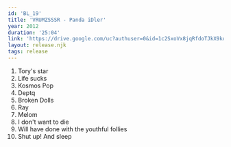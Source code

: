 ```yaml
---
id: 'BL_19'
title: 'VRUMZSSSR - Panda iDler'
year: 2012
duration: '25:04'
link: 'https://drive.google.com/uc?authuser=0&id=1c2SxoVx8jqRfdoTJkX9koLhZZcv177SY&export=download'
layout: release.njk
tags: release
---
```


01. Tory's star
02. Life sucks
03. Kosmos Pop
04. Deptq
05. Broken Dolls
06. Ray
07. Melom
08. I don't want to die
09. Will have done with the youthful follies
10. Shut up! And sleep